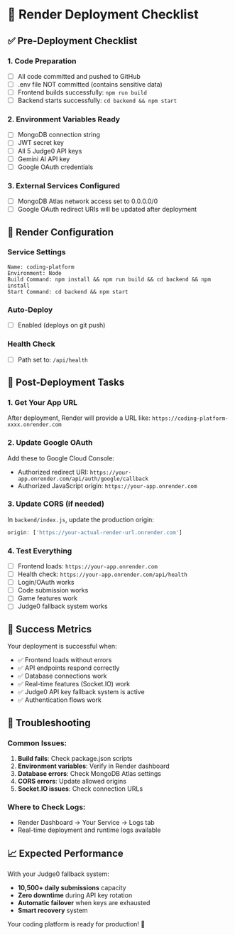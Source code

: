 # 🚀 Render Deployment Checklist

## ✅ Pre-Deployment Checklist

### **1. Code Preparation**
- [ ] All code committed and pushed to GitHub
- [ ] .env file NOT committed (contains sensitive data)
- [ ] Frontend builds successfully: `npm run build`
- [ ] Backend starts successfully: `cd backend && npm start`

### **2. Environment Variables Ready**
- [ ] MongoDB connection string
- [ ] JWT secret key
- [ ] All 5 Judge0 API keys
- [ ] Gemini AI API key
- [ ] Google OAuth credentials

### **3. External Services Configured**
- [ ] MongoDB Atlas network access set to 0.0.0.0/0
- [ ] Google OAuth redirect URIs will be updated after deployment

## 🎯 Render Configuration

### **Service Settings**
```
Name: coding-platform
Environment: Node
Build Command: npm install && npm run build && cd backend && npm install
Start Command: cd backend && npm start
```

### **Auto-Deploy**
- [ ] Enabled (deploys on git push)

### **Health Check**
- [ ] Path set to: `/api/health`

## 🔗 Post-Deployment Tasks

### **1. Get Your App URL**
After deployment, Render will provide a URL like:
`https://coding-platform-xxxx.onrender.com`

### **2. Update Google OAuth**
Add these to Google Cloud Console:
- Authorized redirect URI: `https://your-app.onrender.com/api/auth/google/callback`
- Authorized JavaScript origin: `https://your-app.onrender.com`

### **3. Update CORS (if needed)**
In `backend/index.js`, update the production origin:
```javascript
origin: ['https://your-actual-render-url.onrender.com']
```

### **4. Test Everything**
- [ ] Frontend loads: `https://your-app.onrender.com`
- [ ] Health check: `https://your-app.onrender.com/api/health`
- [ ] Login/OAuth works
- [ ] Code submission works
- [ ] Game features work
- [ ] Judge0 fallback system works

## 🎉 Success Metrics

Your deployment is successful when:
- ✅ Frontend loads without errors
- ✅ API endpoints respond correctly
- ✅ Database connections work
- ✅ Real-time features (Socket.IO) work
- ✅ Judge0 API key fallback system is active
- ✅ Authentication flows work

## 🚨 Troubleshooting

### **Common Issues:**
1. **Build fails**: Check package.json scripts
2. **Environment variables**: Verify in Render dashboard
3. **Database errors**: Check MongoDB Atlas settings
4. **CORS errors**: Update allowed origins
5. **Socket.IO issues**: Check connection URLs

### **Where to Check Logs:**
- Render Dashboard → Your Service → Logs tab
- Real-time deployment and runtime logs available

## 📈 Expected Performance

With your Judge0 fallback system:
- **10,500+ daily submissions** capacity
- **Zero downtime** during API key rotation
- **Automatic failover** when keys are exhausted
- **Smart recovery** system

Your coding platform is ready for production! 🎯
